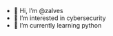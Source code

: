 - 👋 Hi, I’m @zalves
- 👀 I’m interested in cybersecurity
- 🌱 I’m currently learning python

<!---
zalves/zalves is a ✨ special ✨ repository because its `README.md` (this file) appears on your GitHub profile.
You can click the Preview link to take a look at your changes.
--->

